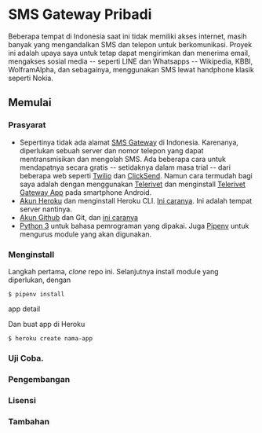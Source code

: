 # SMS Gateway Pribadi
Beberapa tempat di Indonesia saat ini tidak memiliki akses internet, masih banyak yang mengandalkan SMS dan telepon untuk berkomunikasi. Proyek ini adalah upaya saya untuk tetap dapat mengirimkan dan menerima email, mengakses sosial media -- seperti LINE dan Whatsapps -- Wikipedia, KBBI, WolframAlpha, dan sebagainya, menggunakan SMS lewat handphone klasik seperti Nokia.

## Memulai
### Prasyarat
* Sepertinya tidak ada alamat [SMS Gateway](https://en.wikipedia.org/wiki/SMS_gateway) di Indonesia. Karenanya, diperlukan sebuah server dan nomor telepon yang dapat mentransmisikan dan mengolah SMS. Ada beberapa cara untuk mendapatnya secara gratis -- setidaknya dalam masa trial -- dari beberapa web seperti [Twilio](http://twilio.com/) dan [ClickSend](http://clicksend.com/). Namun cara termudah bagi saya adalah dengan menggunakan [Telerivet](http://telerivet.com/) dan menginstall [Telerivet Gateway App](https://telerivet.com/product/app) pada smartphone Android.
* [Akun Heroku](heroku.com) dan menginstall Heroku CLI. [Ini caranya](https://devcenter.heroku.com/articles/heroku-cli). Ini adalah tempat server nantinya.
* [Akun Github](github.com) dan Git, dan [ini caranya](https://gist.github.com/derhuerst/1b15ff4652a867391f03)
* [Python 3](https://www.python.org/downloads/) untuk bahasa pemrograman yang dipakai. Juga [Pipenv](https://github.com/pypa/pipenv) untuk mengurus module yang akan digunakan.

### Menginstall
Langkah pertama, *clone* repo ini. Selanjutnya install module yang diperlukan, dengan
```console
$ pipenv install
```

app detail

Dan buat app di Heroku
```console
$ heroku create nama-app
```

### Uji Coba.

### Pengembangan

### Lisensi

### Tambahan
